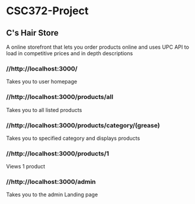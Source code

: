 # CSC372-Project
## C's Hair Store
A online storefront that lets you order products online and uses UPC API to load in competitive prices and in depth descriptions

### //http://localhost:3000/
Takes you to user homepage

### //http://localhost:3000/products/all
Takes you to all listed products 

### //http://localhost:3000/products/category/(grease)
Takes you to specified category and displays products 

### //http://localhost:3000/products/1
Views 1 product 

### //http://localhost:3000/admin
Takes you to the admin Landing page